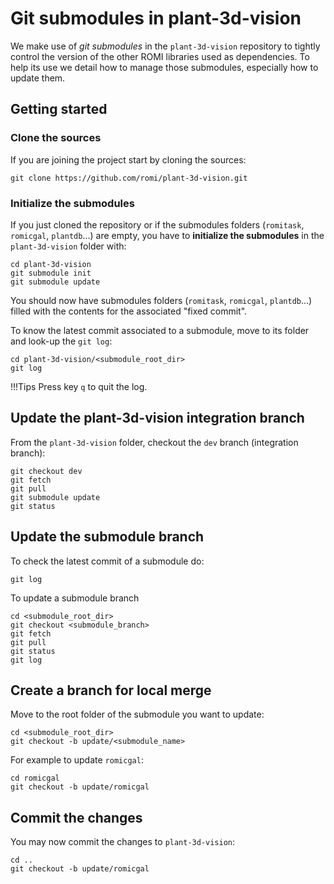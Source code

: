 # Git submodules in plant-3d-vision

We make use of _git submodules_ in the `plant-3d-vision` repository to tightly control the version of the other ROMI libraries used as dependencies.
To help its use we detail how to manage those submodules, especially how to update them.


## Getting started

### Clone the sources
If you are joining the project start by cloning the sources:
```shell
git clone https://github.com/romi/plant-3d-vision.git
```

### Initialize the submodules
If you just cloned the repository or if the submodules folders (`romitask`, `romicgal`, `plantdb`...) are empty, you have to **initialize the submodules** in the `plant-3d-vision` folder with:

```shell
cd plant-3d-vision
git submodule init
git submodule update
```
You should now have submodules folders (`romitask`, `romicgal`, `plantdb`...) filled with the contents for the associated "fixed commit".

To know the latest commit associated to a submodule, move to its folder and look-up the `git log`:
```shell
cd plant-3d-vision/<submodule_root_dir>
git log
```
!!!Tips
Press key `q` to quit the log.


## Update the plant-3d-vision integration branch
From the `plant-3d-vision` folder, checkout the `dev` branch (integration branch):

```shell
git checkout dev
git fetch
git pull
git submodule update
git status
```


## Update the submodule branch
To check the latest commit of a submodule do:
```shell
git log
```
To update a submodule branch
```shell
cd <submodule_root_dir>
git checkout <submodule_branch>
git fetch
git pull
git status
git log
```

## Create a branch for local merge
Move to the root folder of the submodule you want to update:
```shell
cd <submodule_root_dir>
git checkout -b update/<submodule_name>
```

For example to update `romicgal`:
```shell
cd romicgal
git checkout -b update/romicgal
```


## Commit the changes
You may now commit the changes to `plant-3d-vision`:
```shell
cd ..
git checkout -b update/romicgal
```
